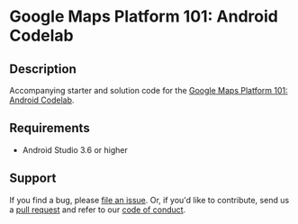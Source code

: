 Google Maps Platform 101: Android Codelab
======================================

## Description
Accompanying starter and solution code for the [Google Maps Platform 101: Android Codelab][codelab].

## Requirements
* Android Studio 3.6 or higher

## Support
If you find a bug, please [file an issue]. Or, if you'd like to contribute, send us a [pull request] and refer to our [code of conduct].

[codelab]: https://codelabs.developers.google.com/codelabs/maps-platform-101-android/index.html
[file an issue]: https://github.com/googlecodelabs/maps-platform-101-android/issues
[pull request]:  https://github.com/googlecodelabs/maps-platform-101-android/compare
[code of conduct]: CODE_OF_CONDUCT.md
